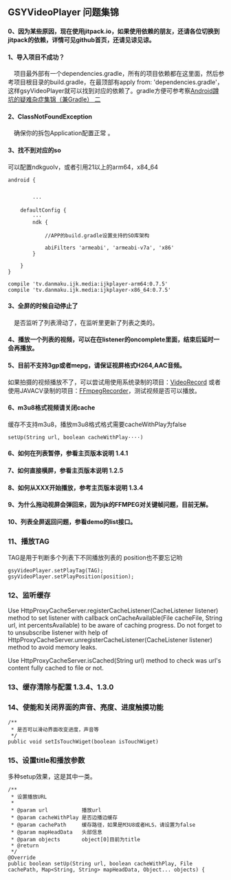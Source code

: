 ## GSYVideoPlayer 问题集锦

#### 0、因为某些原因，现在使用jitpack.io，如果使用依赖的朋友，还请各位切换到jitpack的依赖，详情可见github首页，还请见谅见谅。

#### 1、导入项目不成功？

　项目最外部有一个dependencies.gradle，所有的项目依赖都在这里面，然后参考项目根目录的build.gradle，在最顶部有apply from: 'dependencies.gradle'，这样gsyVideoPlayer就可以找到对应的依赖了。gradle方便可参考察[Android蹲坑的疑难杂症集锦（兼Gradle） 二](http://www.jianshu.com/p/86e4b336c17d)

#### 2、ClassNotFoundException

　确保你的拆包Application配置正常 。

#### 3、找不到对应的so

  可以配置ndkguolv，或者引用21以上的arm64，x84_64
```
android {


        ···

    defaultConfig {
        ···
        ndk {

            //APP的build.gradle设置支持的SO库架构

            abiFilters 'armeabi', 'armeabi-v7a', 'x86'
        }

    }
}
```
```
compile 'tv.danmaku.ijk.media:ijkplayer-arm64:0.7.5'
compile 'tv.danmaku.ijk.media:ijkplayer-x86_64:0.7.5'

```

#### 3、全屏的时候自动停止了

　是否监听了列表滑动了，在监听里更新了列表之类的。


#### 4、播放一个列表的视频，可以在在listener的oncomplete里面，结束后延时一会再播放。



#### 5、目前不支持3gp或者mepg，请保证视屏格式H264,AAC音频。

如果拍摄的视频播放不了，可以尝试用使用系统录制的项目：[VideoRecord](https://github.com/CarGuo/VideoRecord)
或者使用JAVACV录制的项目：[FFmpegRecorder](https://github.com/CrazyOrr/FFmpegRecorder )，测试视频是否可以播放。

#### 6、m3u8格式视频请关闭cache

缓存不支持m3u8，播放m3u8格式格式需要cacheWithPlay为false

```
setUp(String url, boolean cacheWithPlay····)

```

#### 6、如何在列表暂停，参看主页版本说明 1.4.1



#### 7、如何直接横屏，参看主页版本说明 1.2.5



#### 8、如何从XXX开始播放，参考主页版本说明 1.3.4



#### 9、为什么拖动视屏会弹回来，因为ijk的FFMPEG对关键帧问题，目前无解。



#### 10、列表全屏返回问题，参看demo的list接口。


### 11、播放TAG

TAG是用于判断多个列表下不同播放列表的
position也不要忘记哟

```
gsyVideoPlayer.setPlayTag(TAG);
gsyVideoPlayer.setPlayPosition(position);
```

### 12、监听缓存

Use HttpProxyCacheServer.registerCacheListener(CacheListener listener) method to set listener with callback onCacheAvailable(File cacheFile, String url, int percentsAvailable) to be aware of caching progress. Do not forget to to unsubscribe listener with help of HttpProxyCacheServer.unregisterCacheListener(CacheListener listener) method to avoid memory leaks.

Use HttpProxyCacheServer.isCached(String url) method to check was url's content fully cached to file or not.


### 13、缓存清除与配置 1.3.4、1.3.0


### 14、使能和关闭界面的声音、亮度、进度触摸功能

```
/**
 * 是否可以滑动界面改变进度，声音等
 */
public void setIsTouchWiget(boolean isTouchWiget)
```

### 15、设置title和播放参数

多种setup效果，这是其中一类。

```
/**
 * 设置播放URL
 *
 * @param url           播放url
 * @param cacheWithPlay 是否边播边缓存
 * @param cachePath     缓存路径，如果是M3U8或者HLS，请设置为false
 * @param mapHeadData   头部信息
 * @param objects       object[0]目前为title
 * @return
 */
@Override
public boolean setUp(String url, boolean cacheWithPlay, File cachePath, Map<String, String> mapHeadData, Object... objects) {

```
